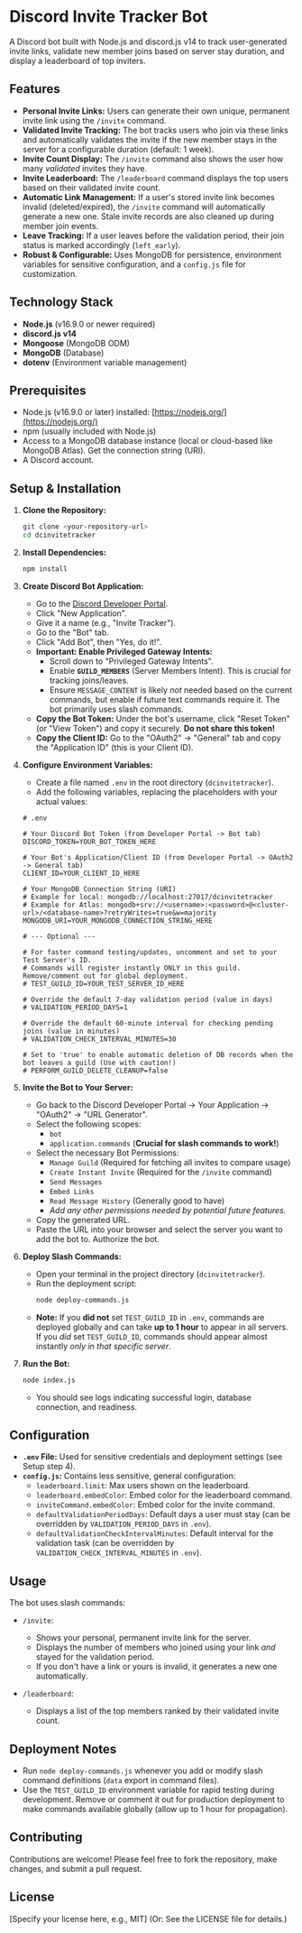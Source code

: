# Discord Invite Tracker Bot

A Discord bot built with Node.js and discord.js v14 to track user-generated invite links, validate new member joins based on server stay duration, and display a leaderboard of top inviters.

## Features

*   **Personal Invite Links:** Users can generate their own unique, permanent invite link using the `/invite` command.
*   **Validated Invite Tracking:** The bot tracks users who join via these links and automatically validates the invite if the new member stays in the server for a configurable duration (default: 1 week).
*   **Invite Count Display:** The `/invite` command also shows the user how many *validated* invites they have.
*   **Invite Leaderboard:** The `/leaderboard` command displays the top users based on their validated invite count.
*   **Automatic Link Management:** If a user's stored invite link becomes invalid (deleted/expired), the `/invite` command will automatically generate a new one. Stale invite records are also cleaned up during member join events.
*   **Leave Tracking:** If a user leaves before the validation period, their join status is marked accordingly (`left_early`).
*   **Robust & Configurable:** Uses MongoDB for persistence, environment variables for sensitive configuration, and a `config.js` file for customization.

## Technology Stack

*   **Node.js** (v16.9.0 or newer required)
*   **discord.js v14**
*   **Mongoose** (MongoDB ODM)
*   **MongoDB** (Database)
*   **dotenv** (Environment variable management)

## Prerequisites

*   Node.js (v16.9.0 or later) installed: [https://nodejs.org/](https://nodejs.org/)
*   npm (usually included with Node.js)
*   Access to a MongoDB database instance (local or cloud-based like MongoDB Atlas). Get the connection string (URI).
*   A Discord account.

## Setup & Installation

1.  **Clone the Repository:**
    ```bash
    git clone <your-repository-url>
    cd dcinvitetracker
    ```

2.  **Install Dependencies:**
    ```bash
    npm install
    ```

3.  **Create Discord Bot Application:**
    *   Go to the [Discord Developer Portal](https://discord.com/developers/applications).
    *   Click "New Application".
    *   Give it a name (e.g., "Invite Tracker").
    *   Go to the "Bot" tab.
    *   Click "Add Bot", then "Yes, do it!".
    *   **Important: Enable Privileged Gateway Intents:**
        *   Scroll down to "Privileged Gateway Intents".
        *   Enable **`GUILD_MEMBERS`** (Server Members Intent). This is crucial for tracking joins/leaves.
        *   Ensure `MESSAGE_CONTENT` is likely *not* needed based on the current commands, but enable if future text commands require it. The bot primarily uses slash commands.
    *   **Copy the Bot Token:** Under the bot's username, click "Reset Token" (or "View Token") and copy it securely. **Do not share this token!**
    *   **Copy the Client ID:** Go to the "OAuth2" -> "General" tab and copy the "Application ID" (this is your Client ID).

4.  **Configure Environment Variables:**
    *   Create a file named `.env` in the root directory (`dcinvitetracker`).
    *   Add the following variables, replacing the placeholders with your actual values:

    ```dotenv
    # .env

    # Your Discord Bot Token (from Developer Portal -> Bot tab)
    DISCORD_TOKEN=YOUR_BOT_TOKEN_HERE

    # Your Bot's Application/Client ID (from Developer Portal -> OAuth2 -> General tab)
    CLIENT_ID=YOUR_CLIENT_ID_HERE

    # Your MongoDB Connection String (URI)
    # Example for local: mongodb://localhost:27017/dcinvitetracker
    # Example for Atlas: mongodb+srv://<username>:<password>@<cluster-url>/<database-name>?retryWrites=true&w=majority
    MONGODB_URI=YOUR_MONGODB_CONNECTION_STRING_HERE

    # --- Optional ---

    # For faster command testing/updates, uncomment and set to your Test Server's ID.
    # Commands will register instantly ONLY in this guild. Remove/comment out for global deployment.
    # TEST_GUILD_ID=YOUR_TEST_SERVER_ID_HERE

    # Override the default 7-day validation period (value in days)
    # VALIDATION_PERIOD_DAYS=1

    # Override the default 60-minute interval for checking pending joins (value in minutes)
    # VALIDATION_CHECK_INTERVAL_MINUTES=30

    # Set to 'true' to enable automatic deletion of DB records when the bot leaves a guild (Use with caution!)
    # PERFORM_GUILD_DELETE_CLEANUP=false
    ```

5.  **Invite the Bot to Your Server:**
    *   Go back to the Discord Developer Portal -> Your Application -> "OAuth2" -> "URL Generator".
    *   Select the following scopes:
        *   `bot`
        *   `application.commands` (**Crucial for slash commands to work!**)
    *   Select the necessary Bot Permissions:
        *   `Manage Guild` (Required for fetching all invites to compare usage)
        *   `Create Instant Invite` (Required for the `/invite` command)
        *   `Send Messages`
        *   `Embed Links`
        *   `Read Message History` (Generally good to have)
        *   *Add any other permissions needed by potential future features.*
    *   Copy the generated URL.
    *   Paste the URL into your browser and select the server you want to add the bot to. Authorize the bot.

6.  **Deploy Slash Commands:**
    *   Open your terminal in the project directory (`dcinvitetracker`).
    *   Run the deployment script:
        ```bash
        node deploy-commands.js
        ```
    *   **Note:** If you **did not** set `TEST_GUILD_ID` in `.env`, commands are deployed globally and can take **up to 1 hour** to appear in all servers. If you *did* set `TEST_GUILD_ID`, commands should appear almost instantly *only in that specific server*.

7.  **Run the Bot:**
    ```bash
    node index.js
    ```
    *   You should see logs indicating successful login, database connection, and readiness.

## Configuration

*   **`.env` File:** Used for sensitive credentials and deployment settings (see Setup step 4).
*   **`config.js`:** Contains less sensitive, general configuration:
    *   `leaderboard.limit`: Max users shown on the leaderboard.
    *   `leaderboard.embedColor`: Embed color for the leaderboard command.
    *   `inviteCommand.embedColor`: Embed color for the invite command.
    *   `defaultValidationPeriodDays`: Default days a user must stay (can be overridden by `VALIDATION_PERIOD_DAYS` in `.env`).
    *   `defaultValidationCheckIntervalMinutes`: Default interval for the validation task (can be overridden by `VALIDATION_CHECK_INTERVAL_MINUTES` in `.env`).

## Usage

The bot uses slash commands:

*   `/invite`:
    *   Shows your personal, permanent invite link for the server.
    *   Displays the number of members who joined using your link *and* stayed for the validation period.
    *   If you don't have a link or yours is invalid, it generates a new one automatically.

*   `/leaderboard`:
    *   Displays a list of the top members ranked by their validated invite count.

## Deployment Notes

*   Run `node deploy-commands.js` whenever you add or modify slash command definitions (`data` export in command files).
*   Use the `TEST_GUILD_ID` environment variable for rapid testing during development. Remove or comment it out for production deployment to make commands available globally (allow up to 1 hour for propagation).

## Contributing

Contributions are welcome! Please feel free to fork the repository, make changes, and submit a pull request.

## License

[Specify your license here, e.g., MIT] (Or: See the LICENSE file for details.)